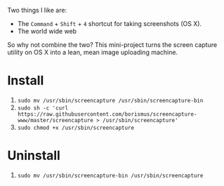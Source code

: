 Two things I like are:

* The `Command` + `Shift` + `4` shortcut for taking screenshots (OS X).
* The world wide web

So why not combine the two? This mini-project turns the screen capture
utility on OS X into a lean, mean image uploading machine.

# Install

1. `sudo mv /usr/sbin/screencapture /usr/sbin/screencapture-bin`
2. `sudo sh -c 'curl https://raw.githubusercontent.com/borismus/screencapture-www/master/screencapture > /usr/sbin/screencapture'`
3. `sudo chmod +x /usr/sbin/screencapture`

# Uninstall

1. `sudo mv /usr/sbin/screencapture-bin /usr/sbin/screencapture`
